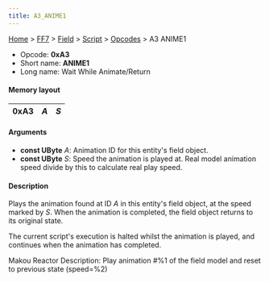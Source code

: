 ```yaml
---
title: A3_ANIME1
---
```


[Home](../../../../Main_Page.md) > [FF7](../../../../FF7.md) > [Field](../../../Field.md) > [Script](../../Script.md) > [Opcodes](../Opcodes.md) > A3 ANIME1

-   Opcode: **0xA3**
-   Short name: **ANIME1**
-   Long name: Wait While Animate/Return

#### Memory layout

| 0xA3 | *A* | *S* |
|------|-----|-----|

#### Arguments

-   **const UByte** *A*: Animation ID for this entity's field object.
-   **const UByte** *S*: Speed the animation is played at. Real model animation speed divide by this to calculate real play speed.

#### Description

Plays the animation found at ID *A* in this entity's field object, at the speed marked by *S*. When the animation is completed, the field object returns to its original state.

The current script's execution is halted whilst the animation is played, and continues when the animation has completed.

Makou Reactor Description: Play animation \#%1 of the field model and reset to previous state (speed=%2)
